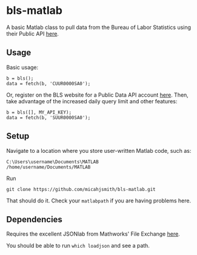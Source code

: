bls-matlab
==========

A basic Matlab class to pull data from the Bureau of Labor Statistics using
their Public API [here](http://www.bls.gov/developers/home.htm).

Usage
-----

Basic usage:

    b = bls();
    data = fetch(b, 'CUUR0000SA0');

Or, register on the BLS website for a Public Data API account
[here](http://data.bls.gov/registrationEngine/). Then, take advantage of the
increased daily query limit and other features:

    b = bls([], MY_API_KEY);
    data = fetch(b, 'SUUR0000SA0');

Setup
-----

Navigate to a location where you store user-written Matlab code, such as:

    C:\Users\username\Documents\MATLAB
    /home/username/Documents/MATLAB

Run

    git clone https://github.com/micahjsmith/bls-matlab.git

That should do it. Check your `matlabpath` if you are having problems here.

Dependencies
------------

Requires the excellent JSONlab from Mathworks' File Exchange
[here](http://www.mathworks.com/matlabcentral/fileexchange/33381-jsonlab--a-toolbox-to-encode-decode-json-files-in-matlab-octave).

You should be able to run `which loadjson` and see a path.
